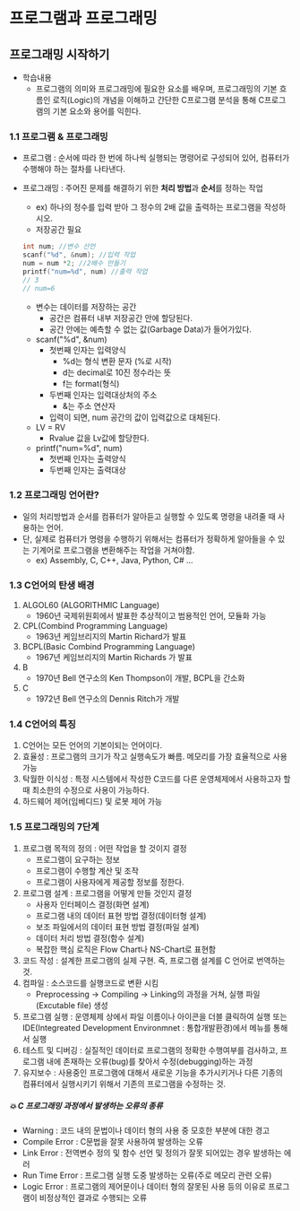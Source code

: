 # 프로그램과 프로그래밍



## 프로그래밍 시작하기

- 학습내용
  - 프로그램의 의미와 프로그래밍에 필요한 요소를 배우며, 프로그래밍의 기본 흐름인 로직(Logic)의 개념을 이해하고 간단한 C프로그램 분석을 통해 C프로그램의 기본 요소와 용어를 익힌다.

### 1.1 프로그램 & 프로그래밍

- 프로그램 : 순서에 따라 한 번에 하나씩 실행되는 명령어로 구성되어 있어, 컴퓨터가 수행해야 하는 절차를 나타낸다.

- 프로그래밍 : 주어진 문제를 해결하기 위한 **처리 방법**과 **순서**를 정하는 작업

  - ex) 하나의 정수를 입력 받아 그 정수의 2배 값을 출력하는 프로그램을 작성하시오.
  - 저장공간 필요

  ```c
  int num; //변수 선언
  scanf("%d", &num); //입력 작업 
  num = num *2; //2배수 만들기
  printf("num=%d", num) //출력 작업
  // 3
  // num=6
  ```

  - 변수는 데이터를 저장하는 공간
    - 공간은 컴퓨터 내부 저장공간 안에 할당된다.
    - 공간 안에는 예측할 수 없는 값(Garbage Data)가 들어가있다. 
  - scanf("%d", &num)
    - 첫번째 인자는 입력양식 
      - %d는 형식 변환 문자 (%로 시작)
      - d는 decimal로 10진 정수라는 뜻 
      - f는 format(형식)
    - 두번째 인자는 입력대상처의 주소
      - &는 주소 연산자
    - 입력이 되면, num 공간의 값이 입력값으로 대체된다.
  - LV = RV
    - Rvalue 값을 Lv값에 할당한다. 
  - printf("num=%d", num)
    - 첫번째 인자는 출력양식
    - 두번째 인자는 출력대상

  

### 1.2 프로그래밍 언어란?

- 일의 처리방법과 순서를 컴퓨터가 알아듣고 실행할 수 있도록 명령을 내려줄 때 사용하는 언어.
- 단, 실제로 컴퓨터가 명령을 수행하기 위해서는 컴퓨터가 정확하게 알아들을 수 있는 기계어로 프로그램을 변환해주는 작업을 거쳐야함.
  - ex) Assembly, C, C++, Java, Python, C# ... 



### 1.3 C언어의 탄생 배경

1. ALGOL60 (ALGORITHMIC Language)
   - 1960년 국제위원회에서 발표한 추상적이고 범용적인 언어, 모듈화 가능
2. CPL(Combind Programming Language)
   - 1963년 케임브리지의 Martin Richard가 발표
3. BCPL(Basic Combind Programming Language)
   - 1967년 케임브리지의 Martin Richards 가 발표
4. B
   - 1970년 Bell 연구소의 Ken Thompson이 개발, BCPL을 간소화
5. C
   - 1972년 Bell 연구소의 Dennis Ritch가 개발



### 1.4 C언어의 특징

1. C언어는 모든 언어의 기본이되는 언어이다.
2. 효율성 : 프로그램의 크기가 작고 실행속도가 빠름. 메모리를 가장 효율적으로 사용 가능
3. 탁월한 이식성 : 특정 시스템에서 작성한 C코드를 다른 운영체제에서 사용하고자 할 때 최소한의 수정으로 사용이 가능하다.
4. 하드웨어 제어(임베디드) 및 로봇 제어 가능 



### 1.5 프로그래밍의 7단계 

1. 프로그램 목적의 정의 : 어떤 작업을 할 것이지 결정
   - 프로그램이 요구하는 정보
   - 프로그램이 수행할 계산 및 조작
   - 프로그램이 사용자에게 제공할 정보를 정한다.
2. 프로그램 설계 : 프로그램을 어떻게 만들 것인지 결정
   - 사용자 인터페이스 결정(화면 설계)
   - 프로그램 내의 데이터 표현 방법 결정(데이터형 설계)
   - 보조 파일에서의 데이터 표현 방법 결정(파일 설계)
   - 데이터 처리 방법 결정(함수 설계)
   - 복잡한 핵심 로직은 Flow Chart나 NS-Chart로 표현함 
3. 코드 작성 : 설계한 프로그램의 실제 구현. 즉, 프로그램 설계를 C 언어로 번역하는 것.
4. 컴파일 : 소스코드를 실행코드로 변환 시킴
   - Preprocessing -> Compiling -> Linking의 과정을 거쳐, 실행 파일(Excutable file) 생성
5. 프로그램 실행 : 운영체제 상에서 파일 이름이나 아이콘을 더블 클릭하여 실행 또는 IDE(Integreated Development Environmnet : 통합개발환경)에서 메뉴를 통해서 실행
6. 테스트 및 디버깅 : 실질적인 데이터로 프로그램의 정확한 수행여부를 검사하고, 프로그램 내에 존재하는 오류(bug)를 찾아서 수정(debugging)하는 과정
7. 유지보수 : 사용중인 프로그램에 대해서 새로운 기능을 추가시키거나 다른 기종의 컴퓨터에서 실행시키기 위해서 기존의 프로그램을 수정하는 것.



##### 💥 C 프로그래밍 과정에서 발생하는 오류의 종류

- Warning : 코드 내의 문법이나 데이터 형의 사용 중 모호한 부분에 대한 경고
- Compile Error : C문법을 잘못 사용하여 발생하는 오류
- Link Error : 전역변수 정의 및 함수 선언 및 정의가 잘못 되어있는 경우 발생하는 에러
- Run Time Error : 프로그램 실행 도중 발생하는 오류(주로 메모리 관련 오류)
- Logic Error : 프로그램의 제어문이나 데이터 형의 잘못된 사용 등의 이유로 프로그램이 비정상적인 결과로 수행되는 오류